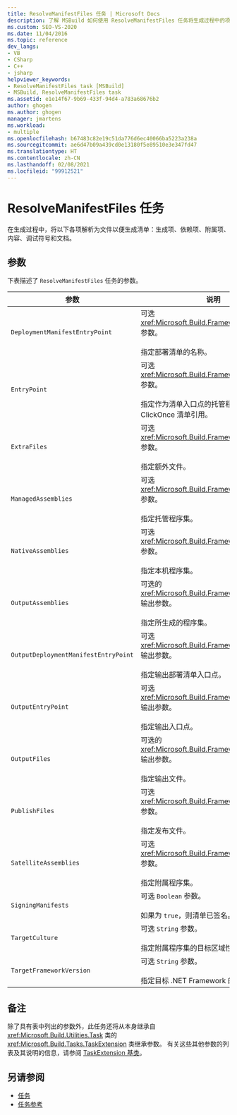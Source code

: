 ```yaml
---
title: ResolveManifestFiles 任务 | Microsoft Docs
description: 了解 MSBuild 如何使用 ResolveManifestFiles 任务将生成过程中的项解析为用于生成清单的文件。
ms.custom: SEO-VS-2020
ms.date: 11/04/2016
ms.topic: reference
dev_langs:
- VB
- CSharp
- C++
- jsharp
helpviewer_keywords:
- ResolveManifestFiles task [MSBuild]
- MSBuild, ResolveManifestFiles task
ms.assetid: e1e14f67-9b69-433f-94d4-a783a68676b2
author: ghogen
ms.author: ghogen
manager: jmartens
ms.workload:
- multiple
ms.openlocfilehash: b67483c82e19c51da776d6ec40066ba5223a238a
ms.sourcegitcommit: ae6d47b09a439cd0e13180f5e89510e3e347fd47
ms.translationtype: HT
ms.contentlocale: zh-CN
ms.lasthandoff: 02/08/2021
ms.locfileid: "99912521"
---
```

# <a name="resolvemanifestfiles-task"></a>ResolveManifestFiles 任务

在生成过程中，将以下各项解析为文件以便生成清单：生成项、依赖项、附属项、内容、调试符号和文档。

## <a name="parameters"></a>参数

 下表描述了 `ResolveManifestFiles` 任务的参数。

|参数|说明|
|---------------|-----------------|
|`DeploymentManifestEntryPoint`|可选 <xref:Microsoft.Build.Framework.ITaskItem> 参数。<br /><br /> 指定部署清单的名称。|
|`EntryPoint`|可选 <xref:Microsoft.Build.Framework.ITaskItem> 参数。<br /><br /> 指定作为清单入口点的托管程序集或 ClickOnce 清单引用。|
|`ExtraFiles`|可选 <xref:Microsoft.Build.Framework.ITaskItem>`[]` 参数。<br /><br /> 指定额外文件。|
|`ManagedAssemblies`|可选 <xref:Microsoft.Build.Framework.ITaskItem>`[]` 参数。<br /><br /> 指定托管程序集。|
|`NativeAssemblies`|可选 <xref:Microsoft.Build.Framework.ITaskItem>`[]` 参数。<br /><br /> 指定本机程序集。|
|`OutputAssemblies`|可选的 <xref:Microsoft.Build.Framework.ITaskItem>`[]` 输出参数。<br /><br /> 指定所生成的程序集。|
|`OutputDeploymentManifestEntryPoint`|可选 <xref:Microsoft.Build.Framework.ITaskItem> 输出参数。<br /><br /> 指定输出部署清单入口点。|
|`OutputEntryPoint`|可选 <xref:Microsoft.Build.Framework.ITaskItem> 输出参数。<br /><br /> 指定输出入口点。|
|`OutputFiles`|可选的 <xref:Microsoft.Build.Framework.ITaskItem>`[]` 输出参数。<br /><br /> 指定输出文件。|
|`PublishFiles`|可选 <xref:Microsoft.Build.Framework.ITaskItem>`[]` 参数。<br /><br /> 指定发布文件。|
|`SatelliteAssemblies`|可选 <xref:Microsoft.Build.Framework.ITaskItem>`[]` 参数。<br /><br /> 指定附属程序集。|
|`SigningManifests`|可选 `Boolean` 参数。<br /><br /> 如果为 `true`，则清单已签名。|
|`TargetCulture`|可选 `String` 参数。<br /><br /> 指定附属程序集的目标区域性。|
|`TargetFrameworkVersion`|可选 `String` 参数。<br /><br /> 指定目标 .NET Framework 的版本。|

## <a name="remarks"></a>备注

 除了具有表中列出的参数外，此任务还将从本身继承自 <xref:Microsoft.Build.Utilities.Task> 类的 <xref:Microsoft.Build.Tasks.TaskExtension> 类继承参数。 有关这些其他参数的列表及其说明的信息，请参阅 [TaskExtension 基类](../msbuild/taskextension-base-class.md)。

## <a name="see-also"></a>另请参阅

- [任务](../msbuild/msbuild-tasks.md)
- [任务参考](../msbuild/msbuild-task-reference.md)
